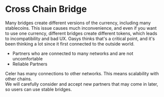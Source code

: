 # Cross Chain Bridge

Many bridges create different versions of the currency, including many stablecoins. 
This issue causes much inconvenience, and even if you want to use one currency, different bridges create different tokens, which leads to incompatibility and bad UX. 
Oasys thinks that's a critical point, and it's been thinking a lot since it first connected to the outside world. 

- Partners who are connected to many networks and are not uncomfortable
- Reliable Partners

Celer has many connections to other networks. This means scalability with other chains.  
We will carefully consider and accept new partners that may come in later, so users can use stable bridges.